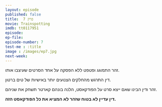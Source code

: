 ```yaml
---
layout: episode
published: false
title: 	פרק 7
movie: Trainspotting
imdb: tt0117951
episode: 
ep-file: 
episode-number: 7
test-me : :title
image : /images/ep7.jpg
next-week: 
---
```

זהר התמוגג ופטפט ללא הפסקה על אחד הסרטים שעיצבו אותו.

דין התרגש מהחלקים הצנועים יותר באישיות של טים ברטון.

זהר ודין הבינו שאם ייצא סרט על הפודקאסט, הלנה בונהם קארטר תשחק את שניהם.

**דין עדיין לא בטוח שזהר לא המציא את כל הפודקאסט הזה.**